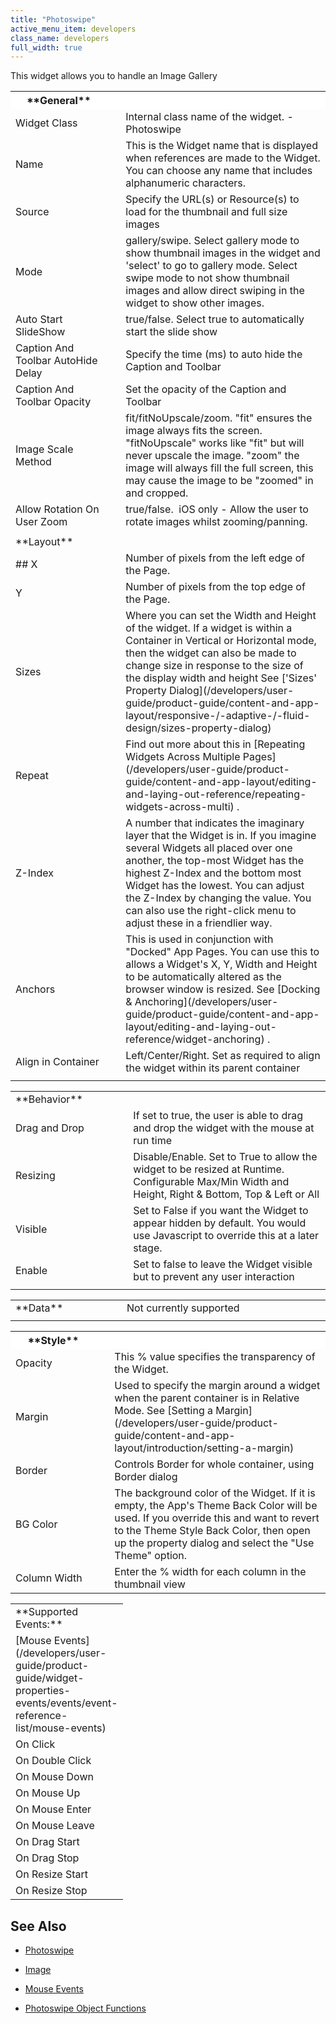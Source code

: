 ```yaml
---
title: "Photoswipe"
active_menu_item: developers
class_name: developers
full_width: true
---
```



This widget allows you to handle an Image Gallery

<table>
<tr>
<th style="vertical-align:top; width:237px; background-color:#ffffff;">
<a id="general"> </a> **General**

</th>
<th style="vertical-align:top; width:20px; background-color:#ffffff;">
</th>
<th style="vertical-align:top; width:690px; background-color:#ffffff;">
</th>
</tr>
<tr>
<td width="237">
Widget Class

</td>
<td width="20">
</td>
<td width="690">
Internal class name of the widget. - Photoswipe

</td>
</tr>
<tr>
<td width="237">
Name

</td>
<td width="20">
</td>
<td width="690">
This is the Widget name that is displayed when references are made to the Widget. You can choose any name that includes alphanumeric characters.

</td>
</tr>
<tr>
<td width="237">
Source

</td>
<td width="20">
</td>
<td width="690">
Specify the URL(s) or Resource(s) to load for the thumbnail and full size images

</td>
</tr>
<tr>
<td width="237">
Mode

</td>
<td width="20">
</td>
<td width="690">
gallery/swipe. Select gallery mode to show thumbnail images in the widget and 'select' to go to gallery mode. Select swipe mode to not show thumbnail images and allow direct swiping in the widget to show other images.

</td>
</tr>
<tr>
<td width="237">
Auto Start SlideShow

</td>
<td width="20">
</td>
<td width="690">
true/false. Select true to automatically start the slide show

</td>
</tr>
<tr>
<td width="237">
Caption And Toolbar AutoHide Delay

</td>
<td width="20">
</td>
<td width="690">
Specify the time (ms) to auto hide the Caption and Toolbar

</td>
</tr>
<tr>
<td width="237">
Caption And Toolbar Opacity

</td>
<td width="20">
</td>
<td width="690">
Set the opacity of the Caption and Toolbar

</td>
</tr>
<tr>
<td width="237">
Image Scale Method

</td>
<td width="20">
</td>
<td width="690">
fit/fitNoUpscale/zoom. "fit" ensures the image always fits the screen. "fitNoUpscale" works like "fit" but will never upscale the image. "zoom" the image will always fill the full screen, this may cause the image to be "zoomed" in and cropped.

</td>
</tr>
<tr>
<td width="237">
Allow Rotation On User Zoom

</td>
<td width="20">
</td>
<td width="690">
true/false.  iOS only - Allow the user to rotate images whilst zooming/panning.

</td>
</tr>
<tr>
<td width="237">
</td>
<td width="20">
</td>
<td width="690">
</td>
</tr>
<tr>
<td width="237">
<a id="layout"> </a> **Layout**

</td>
<td width="20">
</td>
<td width="690">
</td>
</tr>
<tr>
<td width="237">
## X

</td>
<td width="20">
</td>
<td width="690">
Number of pixels from the left edge of the Page.

</td>
</tr>
<tr>
<td width="237">
Y

</td>
<td width="20">
</td>
<td width="690">
Number of pixels from the top edge of the Page.

</td>
</tr>
<tr>
<td width="237">
Sizes

</td>
<td width="20">
</td>
<td width="690">
Where you can set the Width and Height of the widget. If a widget is within a Container in Vertical or Horizontal mode, then the widget can also be made to change size in response to the size of the display width and height See ['Sizes' Property Dialog](/developers/user-guide/product-guide/content-and-app-layout/responsive-/-adaptive-/-fluid-design/sizes-property-dialog)

</td>
</tr>
<tr>
<td width="237">
Repeat

</td>
<td width="20">
</td>
<td width="690">
Find out more about this in [Repeating Widgets Across Multiple Pages](/developers/user-guide/product-guide/content-and-app-layout/editing-and-laying-out-reference/repeating-widgets-across-multi) .

</td>
</tr>
<tr>
<td width="237">
Z-Index

</td>
<td width="20">
</td>
<td width="690">
A number that indicates the imaginary layer that the Widget is in. If you imagine several Widgets all placed over one another, the top-most Widget has the highest Z-Index and the bottom most Widget has the lowest. You can adjust the Z-Index by changing the value. You can also use the right-click menu to adjust these in a friendlier way.

</td>
</tr>
<tr>
<td width="237">
Anchors

</td>
<td width="20">
</td>
<td width="690">
This is used in conjunction with "Docked" App Pages. You can use this to allows a Widget's X, Y, Width and Height to be automatically altered as the browser window is resized. See [Docking & Anchoring](/developers/user-guide/product-guide/content-and-app-layout/editing-and-laying-out-reference/widget-anchoring) .

</td>
</tr>
<tr>
<td width="237">
Align in Container

</td>
<td width="20">
</td>
<td width="690">
Left/Center/Right. Set as required to align the widget within its parent container

</td>
</tr>
<tr>
<td width="237">
</td>
<td width="20">
</td>
<td width="690">
</td>
</tr>
</table>
<table>
<tr>
<td width="237">
<a id="behavior"> </a> **Behavior**

</td>
<td width="21">
</td>
<td width="684">
</td>
</tr>
<tr>
<td width="237">
Drag and Drop

</td>
<td width="21">
</td>
<td width="684">
If set to true, the user is able to drag and drop the widget with the mouse at run time

</td>
</tr>
<tr>
<td width="237">
Resizing

</td>
<td width="21">
</td>
<td width="684">
Disable/Enable. Set to True to allow the widget to be resized at Runtime. Configurable Max/Min Width and Height, Right & Bottom, Top & Left or All

</td>
</tr>
<tr>
<td width="237">
Visible

</td>
<td width="21">
</td>
<td width="684">
Set to False if you want the Widget to appear hidden by default. You would use Javascript to override this at a later stage.

</td>
</tr>
<tr>
<td width="237">
Enable

</td>
<td width="21">
</td>
<td width="684">
Set to false to leave the Widget visible but to prevent any user interaction

</td>
</tr>
<tr>
<td width="237">
</td>
<td width="21">
</td>
<td width="684">
</td>
</tr>
</table>
<table>
<tr>
<td width="237">
<a id="data"> </a> **Data**

</td>
<td width="21">
</td>
<td width="684">
Not currently supported

</td>
</tr>
<tr>
<td width="237">
</td>
<td width="21">
</td>
<td width="684">
</td>
</tr>
</table>
<table>
<tr>
<th style="vertical-align:top; width:237px; background-color:#ffffff;">
<a id="style"> </a> **Style**

</th>
<th style="vertical-align:top; width:21px; background-color:#ffffff;">
</th>
<th style="vertical-align:top; width:684px; background-color:#ffffff;">
</th>
</tr>
<tr>
<td width="237">
Opacity

</td>
<td width="21">
</td>
<td width="684">
This % value specifies the transparency of the Widget.

</td>
</tr>
<tr>
<td width="237">
Margin

</td>
<td width="21">
</td>
<td width="684">
Used to specify the margin around a widget when the parent container is in Relative Mode. See [Setting a Margin](/developers/user-guide/product-guide/content-and-app-layout/introduction/setting-a-margin)

</td>
</tr>
<tr>
<td width="237">
Border

</td>
<td width="21">
</td>
<td width="684">
Controls Border for whole container, using Border dialog

</td>
</tr>
<tr>
<td width="237">
BG Color

</td>
<td width="21">
</td>
<td width="684">
The background color of the Widget. If it is empty, the App's Theme Back Color will be used. If you override this and want to revert to the Theme Style Back Color, then open up the property dialog and select the "Use Theme" option.

</td>
</tr>
<tr>
<td width="237">
Column Width

</td>
<td width="21">
</td>
<td width="684">
Enter the % width for each column in the thumbnail view

</td>
</tr>
</table>

<table>
<tr>
<td width="148">
**Supported Events:**

</td>
</tr>
<tr>
<td width="148">
[Mouse Events](/developers/user-guide/product-guide/widget-properties-events/events/event-reference-list/mouse-events)

</td>
</tr>
<tr>
<td width="148">
On Click

</td>
</tr>
<tr>
<td width="148">
On Double Click

</td>
</tr>
<tr>
<td width="148">
On Mouse Down

</td>
</tr>
<tr>
<td width="148">
On Mouse Up

</td>
</tr>
<tr>
<td width="148">
On Mouse Enter

</td>
</tr>
<tr>
<td width="148">
On Mouse Leave

</td>
</tr>
<tr>
<td width="148">
On Drag Start

</td>
</tr>
<tr>
<td width="148">
On Drag Stop

</td>
</tr>
<tr>
<td width="148">
On Resize Start

</td>
</tr>
<tr>
<td width="148">
On Resize Stop

</td>
</tr>
</table>

## See Also

 - [Photoswipe](/developers/user-guide/product-guide/advanced-important-widgets/photoswipe/)

 - [Image](/developers/user-guide/product-guide/widget-properties-events/common/image)

 - [Mouse Events](/developers/user-guide/product-guide/widget-properties-events/events/event-reference-list/mouse-events)

 - [Photoswipe Object Functions](/developers/user-guide/scripting-apis/client-api/widget-object-functions/photoswipe/)

